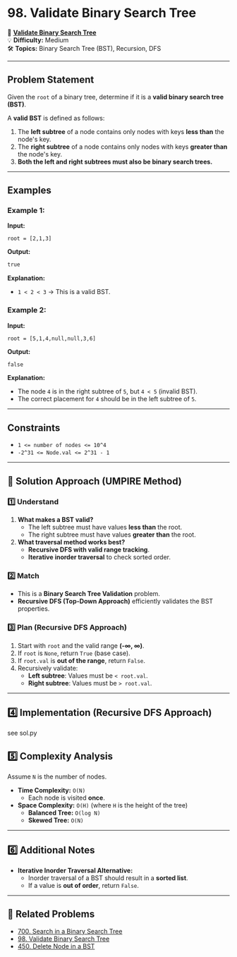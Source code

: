 # 98. Validate Binary Search Tree

🔗 **[Validate Binary Search Tree](https://leetcode.com/problems/validate-binary-search-tree/)**  
💡 **Difficulty:** Medium  
🛠 **Topics:** Binary Search Tree (BST), Recursion, DFS  

---

## Problem Statement

Given the `root` of a binary tree, determine if it is a **valid binary search tree (BST)**.

A **valid BST** is defined as follows:
1. The **left subtree** of a node contains only nodes with keys **less than** the node's key.
2. The **right subtree** of a node contains only nodes with keys **greater than** the node's key.
3. **Both the left and right subtrees must also be binary search trees.**

---

## Examples

### Example 1:
**Input:**  
```
root = [2,1,3]
```
**Output:**  
```python
true
```
**Explanation:**  
- `1 < 2 < 3` → This is a valid BST.

### Example 2:
**Input:**  
```
root = [5,1,4,null,null,3,6]
```
**Output:**  
```python
false
```
**Explanation:**  
- The node `4` is in the right subtree of `5`, but `4 < 5` (invalid BST).
- The correct placement for `4` should be in the left subtree of `5`.

---

## Constraints
- `1 <= number of nodes <= 10^4`
- `-2^31 <= Node.val <= 2^31 - 1`

---

## 🚀 Solution Approach (UMPIRE Method)

### 1️⃣ Understand
1. **What makes a BST valid?**  
   - The left subtree must have values **less than** the root.
   - The right subtree must have values **greater than** the root.
2. **What traversal method works best?**  
   - **Recursive DFS with valid range tracking**.
   - **Iterative inorder traversal** to check sorted order.

### 2️⃣ Match
- This is a **Binary Search Tree Validation** problem.
- **Recursive DFS (Top-Down Approach)** efficiently validates the BST properties.

### 3️⃣ Plan (Recursive DFS Approach)
1. Start with `root` and the valid range **(-∞, ∞)**.
2. If `root` is `None`, return `True` (base case).
3. If `root.val` is **out of the range**, return `False`.
4. Recursively validate:
   - **Left subtree**: Values must be `< root.val`.
   - **Right subtree**: Values must be `> root.val`.

---

## 4️⃣ Implementation (Recursive DFS Approach)
see sol.py

## 5️⃣ Complexity Analysis
Assume `N` is the number of nodes.

- **Time Complexity:** `O(N)`  
  - Each node is visited **once**.
- **Space Complexity:** `O(H)` (where `H` is the height of the tree)  
  - **Balanced Tree:** `O(log N)`
  - **Skewed Tree:** `O(N)`

---

## 6️⃣ Additional Notes
- **Iterative Inorder Traversal Alternative:**
  - Inorder traversal of a BST should result in a **sorted list**.
  - If a value is **out of order**, return `False`.

---

## 📝 Related Problems
- [700. Search in a Binary Search Tree](https://leetcode.com/problems/search-in-a-binary-search-tree/)
- [98. Validate Binary Search Tree](https://leetcode.com/problems/validate-binary-search-tree/)
- [450. Delete Node in a BST](https://leetcode.com/problems/delete-node-in-a-bst/)
